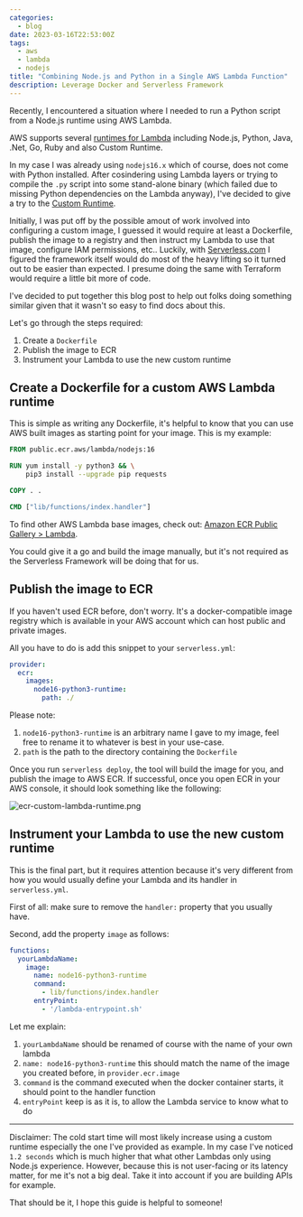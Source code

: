 ```yaml
---
categories:
  - blog
date: 2023-03-16T22:53:00Z
tags:
  - aws
  - lambda
  - nodejs
title: "Combining Node.js and Python in a Single AWS Lambda Function"
description: Leverage Docker and Serverless Framework
---
```


Recently, I encountered a situation where I needed to run a Python script from a Node.js runtime using AWS Lambda. 

AWS supports several [runtimes for Lambda](https://docs.aws.amazon.com/lambda/latest/dg/lambda-runtimes.html) including Node.js, Python, Java, .Net, Go, Ruby and also Custom Runtime.

In my case I was already using `nodejs16.x` which of course, does not come with Python installed. After cosindering using Lambda layers or trying to compile the `.py` script into some stand-alone binary (which failed due to missing Python dependencies on the Lambda anyway), I've decided to give a try to the [Custom Runtime](https://docs.aws.amazon.com/lambda/latest/dg/runtimes-custom.html).

Initially, I was put off by the possible amout of work involved into configuring a custom image, I guessed it would require at least a Dockerfile, publish the image to a registry and then instruct my Lambda to use that image, configure IAM permissions, etc.. Luckily, with [Serverless.com](https://www.serverless.com/) I figured the framework itself would do most of the heavy lifting so it turned out to be easier than expected. I presume doing the same with Terraform would require a little bit more of code.

I've decided to put together this blog post to help out folks doing something similar given that it wasn't so easy to find docs about this.

Let's go through the steps required:

1. Create a `Dockerfile`
1. Publish the image to ECR
1. Instrument your Lambda to use the new custom runtime

## Create a Dockerfile for a custom AWS Lambda runtime

This is simple as writing any Dockerfile, it's helpful to know that you can use AWS built images as starting point for your image. This is my example:


```dockerfile
FROM public.ecr.aws/lambda/nodejs:16

RUN yum install -y python3 && \
    pip3 install --upgrade pip requests

COPY . .

CMD ["lib/functions/index.handler"]
```

To find other AWS Lambda base images, check out: [Amazon ECR Public Gallery > Lambda](https://gallery.ecr.aws/lambda).

You could give it a go and build the image manually, but it's not required as the Serverless Framework will be doing that for us.

## Publish the image to ECR

If you haven't used ECR before, don't worry. It's a docker-compatible image registry which is available in your AWS account which can host public and private images. 

All you have to do is add this snippet to your `serverless.yml`:

```yaml
provider:
  ecr:
    images:
      node16-python3-runtime:
        path: ./
```

Please note:

1. `node16-python3-runtime` is an arbitrary name I gave to my image, feel free to rename it to whatever is best in your use-case.
1. `path` is the path to the directory containing the `Dockerfile`

Once you run `serverless deploy`, the tool will build the image for you, and publish the image to AWS ECR. If successful, once you open ECR in your AWS console, it should look something like the following:

![ecr-custom-lambda-runtime.png](/img/ecr-custom-lambda-runtime.png)

## Instrument your Lambda to use the new custom runtime

This is the final part, but it requires attention because it's very different from how you would usually define your Lambda and its handler in `serverless.yml`.

First of all: make sure to remove the `handler:` property that you usually have.

Second, add the property `image` as follows:

```yaml
functions:
  yourLambdaName:
    image:
      name: node16-python3-runtime
      command:
        - lib/functions/index.handler
      entryPoint:
        - '/lambda-entrypoint.sh'      
```

Let me explain:

1. `yourLambdaName` should be renamed of course with the name of your own lambda
1. `name: node16-python3-runtime` this should match the name of the image you created before, in `provider.ecr.image`
1. `command` is the command executed when the docker container starts, it should point to the handler function
1. `entryPoint` keep is as it is, to allow the Lambda service to know what to do

--- 

Disclaimer: The cold start time will most likely increase using a custom runtime especially the one I've provided as example. In my case I've noticed `1.2 seconds` which is much higher that what other Lambdas only using Node.js experience. However, because this is not user-facing or its latency matter, for me it's not a big deal. Take it into account if you are building APIs for example.

That should be it, I hope this guide is helpful to someone!
